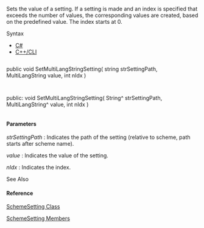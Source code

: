 Sets the value of a setting. If a setting is made and an index is specified that exceeds the number of values, the corresponding values are created, based on the predefined value. The index starts at 0.

Syntax

* [C#](#i-syntax-CS)
* [C++/CLI](#i-syntax-CPP2005)

```
```
public void SetMultiLangStringSetting( 
   string strSettingPath,
   MultiLangString value,
   int nIdx
)
```
```

```
```
public:
void SetMultiLangStringSetting( 
   String^ strSettingPath,
   MultiLangString^ value,
   int nIdx
)
```
```

#### Parameters

*strSettingPath*
:   Indicates the path of the setting (relative to scheme, path starts after scheme name).

*value*
:   Indicates the value of the setting.

*nIdx*
:   Indicates the index.



See Also

#### Reference

[SchemeSetting Class](Eplan.EplApi.Baseu~Eplan.EplApi.Base.SchemeSetting.html)
  
[SchemeSetting Members](Eplan.EplApi.Baseu~Eplan.EplApi.Base.SchemeSetting_members.html)